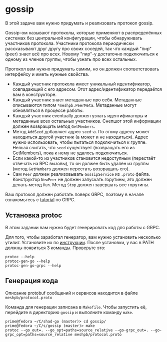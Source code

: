 # gossip

В этой задаче вам нужно придумать и реализовать протокол gossip.

Gossip-ом называют протоколы, которые применяют в распределённых системах без
центральной конфигурации, чтобы обнаруживать участников протокола. Участники
протокола периодически рассказывают друг другу про своих соседей, так что
каждый "пир" (peer) знает всё про всех. Новому "пир"-у достаточно подключиться
к одному из членов группы, чтобы узнать про всех остальных.

Протокол вам нужно придумать самим, но он должен соответствовать интерфейсу и
иметь нужные свойства.

 * Каждый участник протокола имеет уникальный идентификатор, совпадающий с его адресом.
   Этот адрес/идентификатор передаётся вам в конструкторе.
 * Каждый участник знает метаданные про себя. Метаданные описываются типом `*meshpb.PeerMeta`.
   Метаданные могут обновляться в процессе работы.
 * Каждый участник eventually должен узнать идентификаторы и метаданные всех остальных участников.
   Снепшот этой информации должен возвращать метод `GetMembers`.
 * Метод `AddSeed` добавляет адрес `seed`-а. По этому адресу может находиться другой участник
   (а может и не находиться). Адрес нужно использовать, чтобы пытаться подключиться к группе.
   Нельзя считать, что `seed` существует (возвращать его из GetMembers), пока к нему не удалось
   подключиться.
 * Если какой-то из участников становится недоступным (перестаёт отвечать на RPC вызовы), то он должен
   быть удалён из группы (метод `GetMembers` должен перестать возвращать его).
 * Сам `Peer` должен реализовывать `GossipService` из `.proto` файла. Конструктор `NewPeer` 
   не должен запускать горутины, это должен делать метод `Run`. Метод `Stop` должен
   завершать все горутины.

Ваш протокол должен работать поверх GRPC, поэтому в начале ознакомьтесь
с [tutorial](https://grpc.io/docs/languages/go/basics/) по GRPC.

## Установка protoc

В этом задании вам нужно будет генерировать код для работы с GRPC.

Для того, чтобы заработал генератор, вам нужно установить несколько утилит. 
Установите их по [инструкции](https://grpc.io/docs/languages/go/quickstart/#prerequisites).
После установки, у вас в PATH должны появиться 3 команды. Проверьте это:

```
protoc --help
protoc-gen-go --help
protoc-gen-go-grpc --help
```

## Генерация кода

Описание protobuf сообщений и сервисов находится в файле `meshpb/protocol.proto`

Команда для генерации записана в `Makefile`. Чтобы запустить её, перейдите в директорию `gossip` и выполните команду `make`.

```
prime@fedora ~/C/shad-go (master)> cd gossip/
prime@fedora ~/C/s/gossip (master)> make
protoc --go_out=. --go_opt=paths=source_relative --go-grpc_out=. --go-grpc_opt=paths=source_relative meshpb/protocol.proto
```
